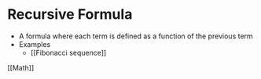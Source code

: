 # Recursive Formula

- A formula where each term is defined as a function of the previous term
- Examples
  - [[Fibonacci sequence]]

[[Math]]

